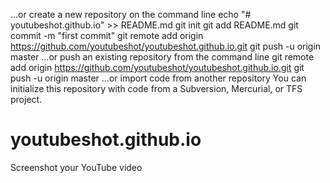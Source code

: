 …or create a new repository on the command line
echo "# youtubeshot.github.io" >> README.md
git init
git add README.md
git commit -m "first commit"
git remote add origin https://github.com/youtubeshot/youtubeshot.github.io.git
git push -u origin master
…or push an existing repository from the command line
git remote add origin https://github.com/youtubeshot/youtubeshot.github.io.git
git push -u origin master
…or import code from another repository
You can initialize this repository with code from a Subversion, Mercurial, or TFS project.



# youtubeshot.github.io
Screenshot your YouTube video
